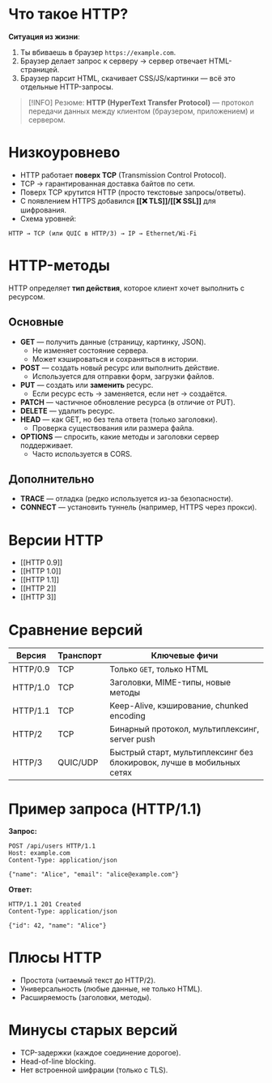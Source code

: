 # Что такое HTTP?
**Ситуация из жизни**:
1. Ты вбиваешь в браузер `https://example.com`.
2. Браузер делает запрос к серверу → сервер отвечает HTML-страницей.
3. Браузер парсит HTML, скачивает CSS/JS/картинки — всё это отдельные HTTP-запросы.
> [!INFO] Резюме:
>  **HTTP (HyperText Transfer Protocol)** — протокол передачи данных между клиентом (браузером, приложением) и сервером.
# Низкоуровнево
- HTTP работает **поверх TCP** (Transmission Control Protocol).
- TCP → гарантированная доставка байтов по сети.
- Поверх TCP крутится HTTP (просто текстовые запросы/ответы).
- С появлением HTTPS добавился **[[❌ TLS]]/[[❌ SSL]]** для шифрования.
- Схема уровней:

```
HTTP → TCP (или QUIC в HTTP/3) → IP → Ethernet/Wi-Fi
```
# HTTP-методы
HTTP определяет **тип действия**, которое клиент хочет выполнить с ресурсом.
## Основные
- **GET** — получить данные (страницу, картинку, JSON).
    - Не изменяет состояние сервера.
    - Может кэшироваться и сохраняться в истории.
- **POST** — создать новый ресурс или выполнить действие.
    - Используется для отправки форм, загрузки файлов.
- **PUT** — создать или **заменить** ресурс.
    - Если ресурс есть → заменяется, если нет → создаётся.
- **PATCH** — частичное обновление ресурса (в отличие от PUT).
- **DELETE** — удалить ресурс.
- **HEAD** — как GET, но без тела ответа (только заголовки).
    - Проверка существования или размера файла.
- **OPTIONS** — спросить, какие методы и заголовки сервер поддерживает.
    - Часто используется в CORS.
## Дополнительно
- **TRACE** — отладка (редко используется из-за безопасности).
- **CONNECT** — установить туннель (например, HTTPS через прокси).
# Версии HTTP
* [[HTTP 0.9]]
* [[HTTP 1.0]]
* [[HTTP 1.1]]
* [[HTTP 2]]
* [[HTTP 3]]
# Сравнение версий

| Версия   | Транспорт | Ключевые фичи                                                         |
| -------- | --------- | --------------------------------------------------------------------- |
| HTTP/0.9 | TCP       | Только `GET`, только HTML                                             |
| HTTP/1.0 | TCP       | Заголовки, MIME-типы, новые методы                                    |
| HTTP/1.1 | TCP       | Keep-Alive, кэширование, chunked encoding                             |
| HTTP/2   | TCP       | Бинарный протокол, мультиплексинг, server push                        |
| HTTP/3   | QUIC/UDP  | Быстрый старт, мультиплексинг без блокировок, лучше в мобильных сетях |
# Пример запроса (HTTP/1.1)
**Запрос:**
```
POST /api/users HTTP/1.1
Host: example.com
Content-Type: application/json

{"name": "Alice", "email": "alice@example.com"}
```
**Ответ:**
```
HTTP/1.1 201 Created
Content-Type: application/json

{"id": 42, "name": "Alice"}
```
# Плюсы HTTP
- Простота (читаемый текст до HTTP/2).
- Универсальность (любые данные, не только HTML).
- Расширяемость (заголовки, методы).
# Минусы старых версий
- TCP-задержки (каждое соединение дорогое).
- Head-of-line blocking.
- Нет встроенной шифрации (только с TLS).
